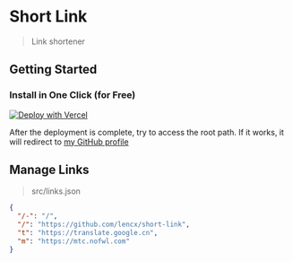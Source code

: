 # Short Link

> Link shortener

## Getting Started

### Install in One Click (for Free)

[![Deploy with Vercel](https://vercel.com/button)](https://vercel.com/new/git/external?repository-url=https%3A%2F%2Fgithub.com%2Flencx%2Fshort-link&project-name=short-link&repository-name=short-link)

After the deployment is complete, try to access the root path. If it works, it will redirect to [my GitHub profile](https://github.com/lencx)

## Manage Links

> src/links.json

```json
{
  "/-": "/",
  "/": "https://github.com/lencx/short-link",
  "t": "https://translate.google.cn",
  "m": "https://mtc.nofwl.com"
}
```
